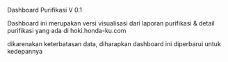 Dashboard Purifikasi V 0.1

Dashboard ini merupakan versi visualisasi dari laporan purifikasi & detail purifikasi yang ada di hoki.honda-ku.com

dikarenakan keterbatasan data, diharapkan dashboard ini diperbarui untuk kedepannya 
